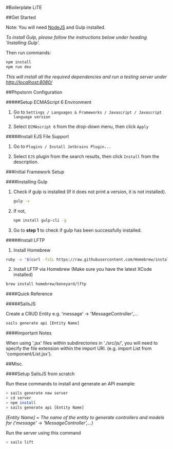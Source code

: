 #Boilerplate LiTE

##Get Started

Note: You will need [NodeJS](https://nodejs.org/en/download/) and Gulp installed. 

_To install Gulp, please follow the instructions below under heading 'Installing Gulp'._

Then run commands:
```bash
npm install
npm run dev
```
_This will install all the required dependencies and run a testing server under [http://localhost:8080/](http://localhost:8080/)_


##Phpstorm Configuration

#####Setup ECMAScript 6 Environment
1. Go to
```Settings / Languages & Frameworks / Javascript / Javascript language version ```

2. Select ```ECMAscript 6``` from the drop-down menu, then click ```Apply```

#####Install EJS File Support
1. Go to
```Plugins / Install Jetbrains Plugin... ```

2. Select ```EJS``` plugin from the search results, then click ```Install``` from the description.


###Initial Framework Setup

####Installing Gulp

1. Check if gulp is installed (If it does not print a version, it is not installed).
    ```bash
    gulp -v
    ```

2. If not,
    ```bash
    npm install gulp-cli -g
    ```
3. Go to **step 1** to check if gulp has been successfully installed.




#####Install LFTP

1. Install Homebrew
```bash
ruby -e "$(curl -fsSL https://raw.githubusercontent.com/Homebrew/install/master/install)"
```

2. Install LFTP via Homebrew (Make sure you have the latest XCode installed)
```bash
brew install homebrew/boneyard/lftp
```


####Quick Reference

#####SailsJS

Create a CRUD Entity e.g. 'message' -> 'MessageController',...
```bash
sails generate api [Entity Name]
```

####Important Notes

When using '.jsx' files within subdirectories in './src/js/', 
you will need to specify the file extension within the import URI. (e.g. import List from 'component/List.jsx').


##Misc.


####Setup SailsJS from scratch

Run these commands to install and generate an API example:
```bash
> sails generate new server
> cd server
> npm install
> sails generate api [Entity Name]
```
_[Entity Name] = The name of the entity to generate controllers and models for ('message' -> 'MessageController',...)_ 

Run the server using this command
```bash
> sails lift
```
